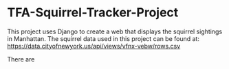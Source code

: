 # TFA-Squirrel-Tracker-Project

This project uses Django to create a web that displays the squirrel sightings in Manhattan. 
The squirrel data used in this project can be found at: https://data.cityofnewyork.us/api/views/vfnx-vebw/rows.csv

There are 
